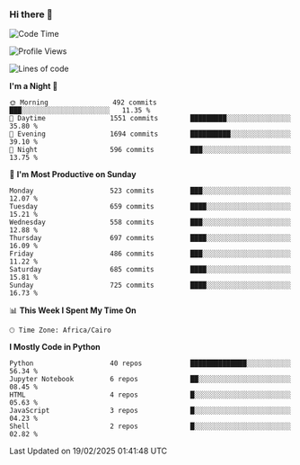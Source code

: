 ### Hi there 👋

<!--
**AMR-KELEG/AMR-KELEG** is a ✨ _special_ ✨ repository because its `README.md` (this file) appears on your GitHub profile.

Here are some ideas to get you started:

- 🔭 I’m currently working on ...
- 🌱 I’m currently learning ...
- 👯 I’m looking to collaborate on ...
- 🤔 I’m looking for help with ...
- 💬 Ask me about ...
- 📫 How to reach me: ...
- 😄 Pronouns: ...
- ⚡ Fun fact: ...
-->

<!--START_SECTION:waka-->
![Code Time](http://img.shields.io/badge/Code%20Time-0%20secs-blue)

![Profile Views](http://img.shields.io/badge/Profile%20Views-0-blue)

![Lines of code](https://img.shields.io/badge/From%20Hello%20World%20I%27ve%20Written-25.7%20million%20lines%20of%20code-blue)

**I'm a Night 🦉** 

```text
🌞 Morning                492 commits         ███░░░░░░░░░░░░░░░░░░░░░░   11.35 % 
🌆 Daytime                1551 commits        █████████░░░░░░░░░░░░░░░░   35.80 % 
🌃 Evening                1694 commits        ██████████░░░░░░░░░░░░░░░   39.10 % 
🌙 Night                  596 commits         ███░░░░░░░░░░░░░░░░░░░░░░   13.75 % 
```
📅 **I'm Most Productive on Sunday** 

```text
Monday                   523 commits         ███░░░░░░░░░░░░░░░░░░░░░░   12.07 % 
Tuesday                  659 commits         ████░░░░░░░░░░░░░░░░░░░░░   15.21 % 
Wednesday                558 commits         ███░░░░░░░░░░░░░░░░░░░░░░   12.88 % 
Thursday                 697 commits         ████░░░░░░░░░░░░░░░░░░░░░   16.09 % 
Friday                   486 commits         ███░░░░░░░░░░░░░░░░░░░░░░   11.22 % 
Saturday                 685 commits         ████░░░░░░░░░░░░░░░░░░░░░   15.81 % 
Sunday                   725 commits         ████░░░░░░░░░░░░░░░░░░░░░   16.73 % 
```


📊 **This Week I Spent My Time On** 

```text
🕑︎ Time Zone: Africa/Cairo
```

**I Mostly Code in Python** 

```text
Python                   40 repos            ██████████████░░░░░░░░░░░   56.34 % 
Jupyter Notebook         6 repos             ██░░░░░░░░░░░░░░░░░░░░░░░   08.45 % 
HTML                     4 repos             █░░░░░░░░░░░░░░░░░░░░░░░░   05.63 % 
JavaScript               3 repos             █░░░░░░░░░░░░░░░░░░░░░░░░   04.23 % 
Shell                    2 repos             █░░░░░░░░░░░░░░░░░░░░░░░░   02.82 % 
```




 Last Updated on 19/02/2025 01:41:48 UTC
<!--END_SECTION:waka-->

